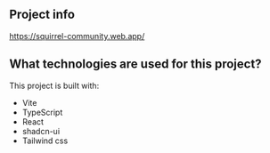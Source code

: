## Project info
https://squirrel-community.web.app/
## What technologies are used for this project?

This project is built with:

- Vite
- TypeScript
- React
- shadcn-ui
- Tailwind css 
